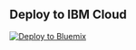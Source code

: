 
## Deploy to IBM Cloud
[![Deploy to Bluemix](https://bluemix.net/deploy/button.png)](https://bluemix.net/deploy?repository=https://github.com/sukhramb/intelligent-interfaces.git)


